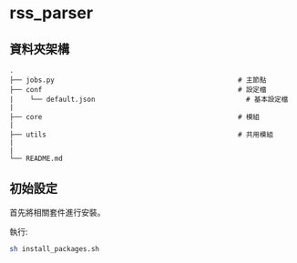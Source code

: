 # rss_parser

## 資料夾架構 

```
.
├── jobs.py                                             # 主節點
├── conf                                                # 設定檔                                                
|    └── default.json                                     # 基本設定檔
|    
├── core                                                # 模組
| 
├── utils                                               # 共用模組  
|    
|
└── README.md 
```

## 初始設定  
首先將相關套件進行安裝。

執行: 

```bash
sh install_packages.sh
```